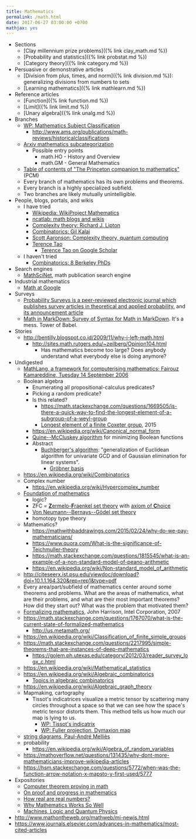 ```yaml
---
title: Mathematics
permalink: /math.html
date: 2017-06-27 03:00:00 +0700
mathjax: yes
---
```


- Sections
    - [Clay millennium prize problems]({% link clay_math.md %})
    - [Probability and statistics]({% link probstat.md %})
    - [Category theory]({% link category.md %})
- Persuasive or demonstrative articles
    - [Division from plus, times, and norm]({% link division.md %}): generalizing divisions from numbers to sets
    - [Learning mathematics]({% link mathlearn.md %})
- Reference articles
    - [Function]({% link function.md %})
    - [Limit]({% link limit.md %})
    - [Unary algebra]({% link unalg.md %})
- Branches
    - [WP: Mathematics Subject Classification](https://en.wikipedia.org/wiki/Mathematics_Subject_Classification)
        - http://www.ams.org/publications/math-reviews/historicalclassifications
    - [Arxiv mathematics subcategorization](https://arxiv.org/archive/math)
        - Possible entry points
            - math.HO - History and Overview
            - math.GM - General Mathematics
    - [Table of contents of "The Princeton companion to mathematics"](http://press.princeton.edu/TOCs/c8350.html) (PCM)
    - Every branch of mathematics has its own problems and theorems.
    - Every branch is a highly specialized subfield.
    - Two branches are likely mutually unintelligible.
- People, blogs, portals, and wikis
    - I have tried
        - [Wikipedia: WikiProject Mathematics](https://en.wikipedia.org/wiki/Wikipedia:WikiProject_Mathematics)
        - [ncatlab: math blogs and wikis](https://www.ncatlab.org/nlab/show/math+blogs)
        - [Complexity theory: Richard J. Lipton](https://rjlipton.wordpress.com/)
        - [Combinatorics: Gil Kalai](https://gilkalai.wordpress.com/)
        - [Scott Aaronson: Complexity theory, quantum computing](http://www.scottaaronson.com/blog/)
        - [Terence Tao](https://terrytao.wordpress.com/)
            - [Terence Tao on Google Scholar](https://scholar.google.co.id/scholar?hl=en&q=terence+tao&btnG=)
    - I haven't tried
        - [Combinatorics: 8 Berkeley PhDs](https://sbseminar.wordpress.com/)
- Search engines
    - [MathSciNet](https://mathscinet.ams.org/mathscinet/), math publication search engine
- Industrial mathematics
    - [Math at Google](https://ai.google/research/pubs/pub38331)
- Surveys
    - [Probability Surveys is a peer-reviewed electronic journal which publishes survey articles in theoretical and applied probability.](https://www.stat.berkeley.edu/users/prsurvey/) and [its announcement article](https://www.stat.berkeley.edu/~prsurvey/article.pdf)
    - [Math in MarkDown: Survey of Syntax for Math in MarkDown](https://github.com/cben/mathdown/wiki/math-in-markdown).
    It's a mess. Tower of Babel.
- Stories
    - http://bentilly.blogspot.co.id/2009/11/why-i-left-math.html
        - http://sites.math.rutgers.edu/~zeilberg/Opinion104.html
            - Has mathematics become too large? Does anybody understand what everybody else is doing anymore?
- Undigested
    - [MathLang, a framework for computerising mathematics; Fairouz Kamareddine, Tuesday 14 September 2006](http://www.macs.hw.ac.uk/~fairouz/forest/talks/talks2006/06brasilia-sept.pdf)
    - Boolean algebra
        - Enumerating all propositional-calculus predicates?
        - Picking a random predicate?
        - Is this related?
            - https://math.stackexchange.com/questions/1669505/is-there-a-quick-way-to-find-the-longest-element-of-a-subgroup-of-a-weyl-group
            - [Longest element of a finite Coxeter group](http://people.math.umass.edu/~jeh/pub/longest.pdf), 2015
        - https://en.wikipedia.org/wiki/Canonical_normal_form
        - [Quine--McCluskey algorithm](https://en.wikipedia.org/wiki/Quine%E2%80%93McCluskey_algorithm) for minimizing Boolean functions
        - Abstract
            - [Buchberger's algorithm](https://en.wikipedia.org/wiki/Buchberger%27s_algorithm):
    "generalization of Euclidean algorithm for univariate GCD and of Gaussian elimination for linear systems".
                - [Gröbner basis](https://en.wikipedia.org/wiki/Gr%C3%B6bner_basis)
    - https://en.wikipedia.org/wiki/Combinatorics
    - Complex number
        - https://en.wikipedia.org/wiki/Hypercomplex_number
    - [Foundation of mathematics](https://en.wikipedia.org/wiki/Foundations_of_mathematics)
        - logic?
        - ZFC = [**Z**ermelo-**F**raenkel set theory](https://en.wikipedia.org/wiki/Zermelo%E2%80%93Fraenkel_set_theory) with [axiom of **C**hoice](https://en.wikipedia.org/wiki/Axiom_of_choice)
        - [Von Neumann--Bernays--Gödel set theory](https://en.wikipedia.org/wiki/Von_Neumann%E2%80%93Bernays%E2%80%93G%C3%B6del_set_theory)
        - homotopy type theory
    - Mathematics?
        - https://mathwithbaddrawings.com/2015/02/24/why-do-we-pay-mathematicians/
        - https://www.quora.com/What-is-the-significance-of-Teichmuller-theory
        - https://math.stackexchange.com/questions/1815545/what-is-an-example-of-a-non-standard-model-of-peano-arithmetic
        - https://en.wikipedia.org/wiki/Non-standard_model_of_arithmetic
    - http://citeseerx.ist.psu.edu/viewdoc/download?doi=10.1.1.164.320&rep=rep1&type=pdf
    - Every area/part/subfield of mathematics center around some theorems and problems. What are the areas of mathematics, what are their problems, and what are their most important theorems? How did they start out? What was the problem that motivated them?
    - [Formalizing mathematics](http://www.cl.cam.ac.uk/~jrh13/slides/upitt-22mar07/slides.pdf), John Harrison, Intel Corporation, 2007
    - https://math.stackexchange.com/questions/1767070/what-is-the-current-state-of-formalized-mathematics
        - http://us.metamath.org/
    - https://en.wikipedia.org/wiki/Classification_of_finite_simple_groups
    - https://math.stackexchange.com/questions/2217995/simple-theorems-that-are-instances-of-deep-mathematics
        - https://golem.ph.utexas.edu/category/2012/03/reader_survey_logx_c.html
    - https://en.wikipedia.org/wiki/Mathematical_statistics
    - https://en.wikipedia.org/wiki/Algebraic_combinatorics
        - [Topics in algebraic combinatorics](http://www-math.mit.edu/~rstan/algcomb/algcomb.pdf)
    - https://en.wikipedia.org/wiki/Algebraic_graph_theory
    - Mapmaking, cartography
        - Tissot's indicatrices visualize a metric tensor by scattering
        many circles throughout a space
        so that we can see how the space's metric tensor distorts them.
        This method tells us how much our map is lying to us.
            - [WP: Tissot's indicatrix](https://en.wikipedia.org/wiki/Tissot%27s_indicatrix)
            - [WP: Fuller projection, Dymaxion map](https://en.wikipedia.org/wiki/Fuller_projection)
    - [string diagrams, Paul-André Melliès](https://www.irif.fr/~mellies/slides/oregon-slides-2011-A.pdf)
    - probability
        - https://en.wikipedia.org/wiki/Algebra_of_random_variables
    - https://mathoverflow.net/questions/131435/why-dont-more-mathematicians-improve-wikipedia-articles
    - https://hsm.stackexchange.com/questions/5772/when-was-the-function-arrow-notation-x-mapsto-y-first-used/5777
- Expositories
    - [Computer theorem proving in math](https://arxiv.org/abs/math/0311260)
    - [On proof and progress in mathematics](https://arxiv.org/abs/math/9404236)
    - [How real are real numbers?](https://arxiv.org/abs/math/0411418)
    - [Why Mathematics Works So Well](https://arxiv.org/abs/1506.08426)
    - [Machines, Logic and Quantum Physics](https://arxiv.org/abs/math/9911150)
- http://www.mathontheweb.org/mathweb/mi-newjs.html
- https://www.journals.elsevier.com/advances-in-mathematics/most-cited-articles

